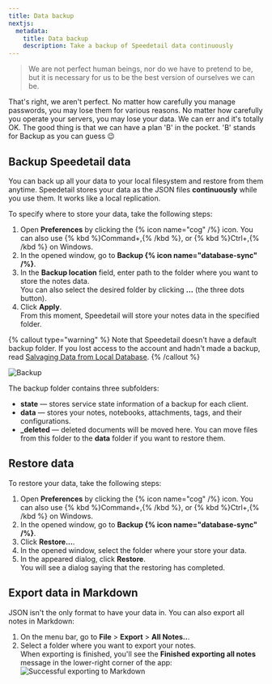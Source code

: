 ```yaml
---
title: Data backup
nextjs:
  metadata:
    title: Data backup
    description: Take a backup of Speedetail data continuously
---
```


> We are not perfect human beings, nor do we have to pretend to be, but it is necessary for us to be the best version of ourselves we can be.

That's right, we aren't perfect. No matter how carefully you manage passwords, you may lose them for various reasons. No matter how carefully you operate your servers, you may lose your data. We can err and it's totally OK. The good thing is that we can have a plan 'B' in the pocket. 'B' stands for Backup as you can guess 😉

## Backup Speedetail data

You can back up all your data to your local filesystem and restore from them anytime.
Speedetail stores your data as the JSON files **continuously** while you use them. It works like a local replication.

To specify where to store your data, take the following steps:

1. Open **Preferences** by clicking the {% icon name="cog" /%} icon. You can also use {% kbd %}Command+,{% /kbd %}, or {% kbd %}Ctrl+,{% /kbd %} on Windows.
2. In the opened window, go to **Backup {% icon name="database-sync" /%}**.
3. In the **Backup location** field, enter path to the folder where you want to store the notes data.  
   You can also select the desired folder by clicking **...** (the three dots button).
4. Click **Apply**.  
   From this moment, Speedetail will store your notes data in the specified folder.

{% callout type="warning" %}
Note that Speedetail doesn't have a default backup folder. If you lost access to the account and hadn't made a backup, read [Salvaging Data from Local Database](/reference/salvage-data-from-local-database).
{% /callout %}

![Backup](/images/backing-up-your-data_preferences.png)

The backup folder contains three subfolders:

- **state** — stores service state information of a backup for each client.
- **data** — stores your notes, notebooks, attachments, tags, and their configurations.
- **\_deleted** — deleted documents will be moved here. You can move files from this folder to the **data** folder if you want to restore them.

## Restore data

To restore your data, take the following steps:

1. Open **Preferences** by clicking the {% icon name="cog" /%} icon. You can also use {% kbd %}Command+,{% /kbd %}, or {% kbd %}Ctrl+,{% /kbd %} on Windows.
2. In the opened window, go to **Backup {% icon name="database-sync" /%}**.
3. Click **Restore...**.
4. In the opened window, select the folder where your store your data.
5. In the appeared dialog, click **Restore**.  
   You will see a dialog saying that the restoring has completed.

## Export data in Markdown

JSON isn't the only format to have your data in. You can also export all notes in Markdown:

1. On the menu bar, go to **File** > **Export** > **All Notes..**.
2. Select a folder where you want to export your notes.  
   When exporting is finished, you'll see the **Finished exporting all notes** message in the lower-right corner of the app:  
   ![Successful exporting to Markdown](/images/export_success.png)
